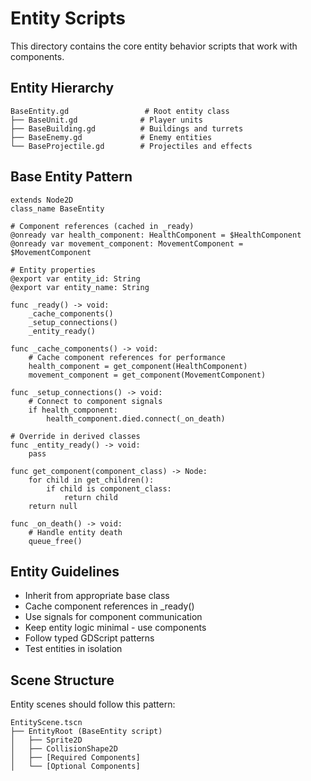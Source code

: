 # Entity Scripts

This directory contains the core entity behavior scripts that work with components.

## Entity Hierarchy

```
BaseEntity.gd                 # Root entity class
├── BaseUnit.gd              # Player units
├── BaseBuilding.gd          # Buildings and turrets  
├── BaseEnemy.gd             # Enemy entities
└── BaseProjectile.gd        # Projectiles and effects
```

## Base Entity Pattern

```gdscript
extends Node2D
class_name BaseEntity

# Component references (cached in _ready)
@onready var health_component: HealthComponent = $HealthComponent
@onready var movement_component: MovementComponent = $MovementComponent

# Entity properties
@export var entity_id: String
@export var entity_name: String

func _ready() -> void:
    _cache_components()
    _setup_connections()
    _entity_ready()

func _cache_components() -> void:
    # Cache component references for performance
    health_component = get_component(HealthComponent)
    movement_component = get_component(MovementComponent)

func _setup_connections() -> void:
    # Connect to component signals
    if health_component:
        health_component.died.connect(_on_death)

# Override in derived classes
func _entity_ready() -> void:
    pass

func get_component(component_class) -> Node:
    for child in get_children():
        if child is component_class:
            return child
    return null

func _on_death() -> void:
    # Handle entity death
    queue_free()
```

## Entity Guidelines

- Inherit from appropriate base class
- Cache component references in _ready()
- Use signals for component communication
- Keep entity logic minimal - use components
- Follow typed GDScript patterns
- Test entities in isolation

## Scene Structure

Entity scenes should follow this pattern:
```
EntityScene.tscn
├── EntityRoot (BaseEntity script)
│   ├── Sprite2D
│   ├── CollisionShape2D
│   ├── [Required Components]
│   └── [Optional Components]
```
